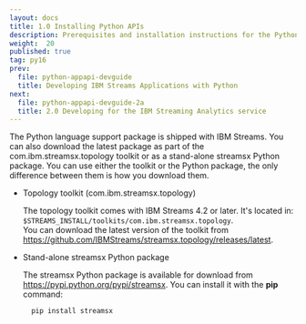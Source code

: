 ```yaml
---
layout: docs
title: 1.0 Installing Python APIs
description: Prerequisites and installation instructions for the Python Application API
weight:  20
published: true
tag: py16
prev:
  file: python-appapi-devguide
  title: Developing IBM Streams Applications with Python
next:
  file: python-appapi-devguide-2a
  title: 2.0 Developing for the IBM Streaming Analytics service
---
```


The Python language support package is shipped with IBM Streams. You can also download the latest package as part of the com.ibm.streamsx.topology toolkit or as a stand-alone streamsx Python package. You can use either the toolkit or the Python package, the only difference between them is how you download them.

* Topology toolkit (com.ibm.streamsx.topology)

  The topology toolkit comes with IBM Streams 4.2 or later. It's located in: `$STREAMS_INSTALL/toolkits/com.ibm.streamsx.topology`.
  <br>You can download the latest version of the toolkit from <https://github.com/IBMStreams/streamsx.topology/releases/latest>.

* Stand-alone streamsx Python package

  The streamsx Python package is available for download from <https://pypi.python.org/pypi/streamsx>. You can install it with the **pip** command:

        pip install streamsx
